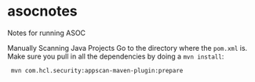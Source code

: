 # asocnotes
Notes for running ASOC

Manually Scanning Java Projects
Go to the directory where the `pom.xml` is. Make sure you pull in all the dependencies by doing a `mvn install`:

` mvn com.hcl.security:appscan-maven-plugin:prepare`

